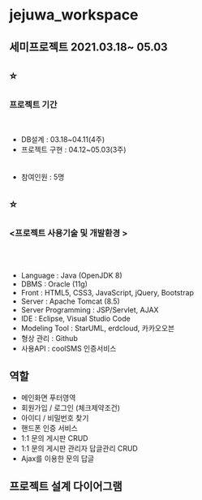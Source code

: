# jejuwa_workspace

<h2>세미프로젝트 2021.03.18~ 05.03</h2>

## :star: <h3>프로젝트 기간</h3><br>
* DB설계 : 03.18~04.11(4주)<br>
* 프로젝트 구현 : 04.12~05.03(3주)<br><br><br>
* 참여인원 : 5명


## :star: <h3><프로젝트 사용기술 및 개발환경 ></h3><br><br>

* Language : Java (OpenJDK 8)
* DBMS : Oracle (11g)
* Front : HTML5, CSS3, JavaScript, jQuery, Bootstrap
* Server : Apache Tomcat (8.5)
* Server Programming : JSP/Servlet, AJAX
* IDE : Eclipse, Visual Studio Code
* Modeling Tool : StarUML, erdcloud, 카카오오븐
* 형상 관리 : Github
* 사용API : coolSMS 인증서비스

## 역할
* 메인화면 푸터영역
* 회원가입 / 로그인 (체크제약조건)
* 아이디 / 비밀번호 찾기 
* 핸드폰 인증 서비스
* 1:1 문의 게시판 CRUD
* 1:1 문의 게시판 관리자 답글관리 CRUD
* Ajax를 이용한 문의 답글
  
## 프로젝트 설계 다이어그램
  
  
